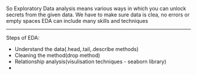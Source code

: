 So Exploratory Data analysis means various ways in which you can unlock secrets from the given data.
We have to make sure data is clea, no errors or empty spaces
EDA can include many skills and techniques
________
Steps of EDA:
- Understand the data(.head,.tail,.describe methods)
- Cleaning the method(drop method)
- Relationship analysis(visulisation techniques - seaborn library)
- 
